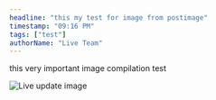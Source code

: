 ```yaml
---
headline: "this my test for image from postimage"
timestamp: "09:16 PM"
tags: ["test"]
authorName: "Live Team"
---
```


this very important image compilation test

![Live update image](https://i.postimg.cc/ZnrnhJC3/THILAND.webp)